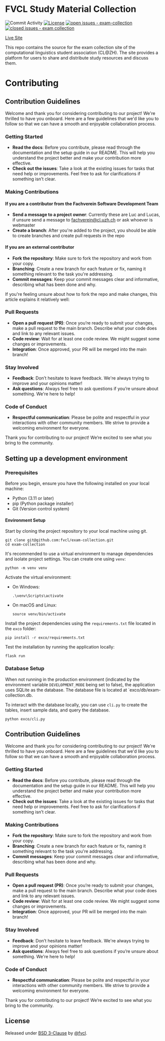 # FVCL Study Material Collection

![Commit Activity](https://img.shields.io/github/commit-activity/m/fvcl/exam-collection)
[![License](https://img.shields.io/badge/License-BSD-blue)](#license)
[![open issues - exam-collection](https://img.shields.io/github/issues/fvcl/exam-collection)](https://github.com/fvcl/exam-collection/issues)
[![closed issues - exam collection](https://img.shields.io/github/issues-closed/fvcl/exam-collection)](https://github.com/fvcl/exam-collection/issues)

[Live Site](https://exams.fvcl.ch)

This repo contains the source for the exam collection site of the computational linguistics student association (CL@ZH). The site provides a platform for users to share and distribute study resources and discuss them.


# Contributing
## Contribution Guidelines

Welcome and thank you for considering contributing to our project! We're thrilled to have you onboard. Here are a few guidelines that we'd like you to follow so that we can have a smooth and enjoyable collaboration process.

### Getting Started
- **Read the docs**: Before you contribute, please read through the documentation and the setup guide in our README. This will help you understand the project better and make your contribution more effective.
- **Check out the issues**: Take a look at the existing issues for tasks that need help or improvements. Feel free to ask for clarifications if something isn’t clear.

### Making Contributions
#### If you are a contributor from the Fachverein Software Development Team
- **Send a message to a project owner**: Currently these are Luc and Lucas, if unsure send a message to fachverein@cl.uzh.ch or ask whoever is webmaster
- **Create a branch**: After you're added to the project, you should be able to create branches and create pull requests in the repo


#### If you are an external contributor
- **Fork the repository**: Make sure to fork the repository and work from your copy.
- **Branching**: Create a new branch for each feature or fix, naming it something relevant to the task you're addressing.
- **Commit messages**: Keep your commit messages clear and informative, describing what has been done and why.

If you're feeling unsure about how to fork the repo and make changes, this article explains it relatively well: 

### Pull Requests
- **Open a pull request (PR)**: Once you’re ready to submit your changes, make a pull request to the main branch. Describe what your code does and link to any relevant issues.
- **Code review**: Wait for at least one code review. We might suggest some changes or improvements.
- **Integration**: Once approved, your PR will be merged into the main branch!

### Stay Involved
- **Feedback**: Don’t hesitate to leave feedback. We're always trying to improve and your opinions matter!
- **Ask questions**: Always feel free to ask questions if you’re unsure about something. We're here to help!

### Code of Conduct
- **Respectful communication**: Please be polite and respectful in your interactions with other community members. We strive to provide a welcoming environment for everyone.

Thank you for contributing to our project! We’re excited to see what you bring to the community.

## Setting up a development environment


### Prerequisites

Before you begin, ensure you have the following installed on your local machine:

- Python (3.11 or later)
- pip (Python package installer)
- Git (Version control system)

#### Environment Setup

Start by cloning the project repository to your local machine using git. 

   ```
   git clone git@github.com:fvcl/exam-collection.git
   cd exam-collection
   ```

It's recommended to use a virtual environment to manage dependencies and isolate project settings. You can create one
using `venv`:

   ```
   python -m venv venv
   ```

Activate the virtual environment:

- On Windows:
  ```
  .\venv\Scripts\activate
  ```
- On macOS and Linux:
  ```
  source venv/bin/activate
  ```

Install the project dependencies using the `requirements.txt` file located in the `exco` folder:

   ```
   pip install -r exco/requirements.txt
   ```

Test the installation by running the application locally:

   ```
   flask run
   ```


### Database Setup
When not running in the production environment (indicated by the environment variable `DEVELOPMENT_MODE` being set to false), the application uses SQLite as the database. The database file is located at `exco/db/exam-collection.db.

To interact with the database locally, you can use `cli.py` to create the tables, insert sample data, and query the database.
```shell
python exco/cli.py
```

## Contribution Guidelines

Welcome and thank you for considering contributing to our project! We're thrilled to have you onboard. Here are a few guidelines that we'd like you to follow so that we can have a smooth and enjoyable collaboration process.

### Getting Started
- **Read the docs**: Before you contribute, please read through the documentation and the setup guide in our README. This will help you understand the project better and make your contribution more effective.
- **Check out the issues**: Take a look at the existing issues for tasks that need help or improvements. Feel free to ask for clarifications if something isn’t clear.

### Making Contributions
- **Fork the repository**: Make sure to fork the repository and work from your copy.
- **Branching**: Create a new branch for each feature or fix, naming it something relevant to the task you're addressing.
- **Commit messages**: Keep your commit messages clear and informative, describing what has been done and why.

### Pull Requests
- **Open a pull request (PR)**: Once you’re ready to submit your changes, make a pull request to the main branch. Describe what your code does and link to any relevant issues.
- **Code review**: Wait for at least one code review. We might suggest some changes or improvements.
- **Integration**: Once approved, your PR will be merged into the main branch!

### Stay Involved
- **Feedback**: Don’t hesitate to leave feedback. We're always trying to improve and your opinions matter!
- **Ask questions**: Always feel free to ask questions if you’re unsure about something. We're here to help!

### Code of Conduct
- **Respectful communication**: Please be polite and respectful in your interactions with other community members. We strive to provide a welcoming environment for everyone.

Thank you for contributing to our project! We’re excited to see what you bring to the community.


## License

Released under [BSD 3-Clause](/LICENSE) by [@fvcl](https://github.com/fvcl).
